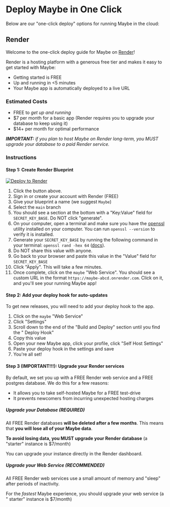 # Deploy Maybe in One Click

Below are our "one-click deploy" options for running Maybe in the cloud:

## Render

Welcome to the one-click deploy guide for Maybe on [Render](https://render.com/)!

Render is a hosting platform with a generous free tier and makes it easy to get
started with Maybe:

- Getting started is FREE
- Up and running in <5 minutes
- Your Maybe app is automatically deployed to a live URL

### Estimated Costs

- FREE to _get up and running_
- $7 per month for a basic app (Render requires you to upgrade your database to
  keep using it)
- $14+ per month for optimal performance

_**IMPORTANT:** if you plan to host Maybe on Render long-term, you MUST upgrade
your database to a paid Render service._

### Instructions

#### Step 1: Create Render Blueprint

<a href="https://render.com/deploy?repo=https://github.com/maybe-finance/maybe">
<img src="https://render.com/images/deploy-to-render-button.svg" alt="Deploy to Render" />
</a>

1. Click the button above.
2. Sign in or create your account with Render (FREE)
3. Give your blueprint a name (we suggest `Maybe`)
4. Select the `main` branch
5. You should see a section at the bottom with a "Key:Value" field
   for `SECRET_KEY_BASE`. Do NOT click "generate".
6. On your computer, open a terminal and make sure you have
   the [openssl](https://github.com/openssl/openssl) utility installed on your
   computer. You can run `openssl --version` to verify it is installed.
7. Generate your `SECRET_KEY_BASE` by running the following command in your
   terminal: `openssl rand -hex 64` ([docs](https://www.openssl.org/docs/man1.1.1/man1/rand.html)).
8. Do NOT share this value with anyone.
9. Go back to your browser and paste this value in the "Value" field
   for `SECRET_KEY_BASE`
10. Click "Apply". This will take a few minutes.
11. Once complete, click on the `maybe` "Web Service". You should see a custom
    URL in the format `https://maybe-abcd.onrender.com`. Click on it, and you'll
    see your running Maybe app!

#### Step 2: Add your deploy hook for auto-updates

To get new releases, you will need to add your deploy hook to the app.

1. Click on the `maybe` "Web Service"
2. Click "Settings"
3. Scroll down to the end of the "Build and Deploy" section until you find the "
   Deploy Hook"
4. Copy this value
5. Open your new Maybe app, click your profile, click "Self Host Settings"
6. Paste your deploy hook in the settings and save
7. You're all set!

#### Step 3 (IMPORTANT!!!): Upgrade your Render services

By default, we set you up with a FREE Render web service and a FREE postgres
database. We do this for a few reasons:

- It allows you to take self-hosted Maybe for a FREE test-drive
- It prevents newcomers from incurring unexpected hosting charges

##### Upgrade your Database (REQUIRED)

All FREE Render databases **will be deleted after a few months**. This means
that **you will lose all of your Maybe data**.

**To avoid losing data, you MUST upgrade your Render database** (a "starter"
instance is $7/month)

You can upgrade your instance directly in the Render dashboard.

##### Upgrade your Web Service (RECOMMENDED)

All FREE Render web services use a small amount of memory and "sleep" after
periods of inactivity.

For the _fastest_ Maybe experience, you should upgrade your web service (a "
starter" instance is $7/month)
